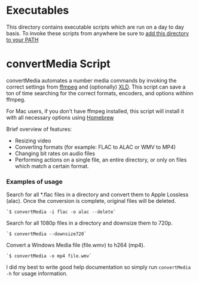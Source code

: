 # Executables
This directory contains executable scripts which are run on a day to day basis. To invoke these scripts from anywhere be sure to [add this directory to your PATH][1]

# convertMedia Script
convertMedia automates a number media commands by invoking the correct settings from [ffmpeg][2] and (optionally) [XLD][3].  This script can save a ton of time searching for the correct formats, encoders, and options withinn ffmpeg.  

For Mac users, if you don't have ffmpeg installed, this script will install it with all necessary options using [Homebrew][4]

Brief overview of features:

* Resizing video
* Converting formats (for example: FLAC to ALAC or WMV to MP4)
* Changing bit rates on audio files
* Performing actions on a single file, an entire directory, or only on files which match a certain format.

### Examples of usage
Search for all *.flac files in a directory and convert them to
Apple Lossless (alac).  Once the conversion is complete, original files
will be deleted.

    `$ convertMedia -i flac -o alac --delete`

Search for all 1080p files in a directory and downsize them to 720p.

    `$ convertMedia --downsize720`

Convert a Windows Media file (file.wmv) to h264 (mp4).

    `$ convertMedia -o mp4 file.wmv`

I did my best to write good help documentation so simply run `convertMedia -h` for usage information.




[1]: http://unix.stackexchange.com/questions/26047/how-to-correctly-add-a-path-to-path  
[2]: https://ffmpeg.org
[3]: http://tmkk.undo.jp/xld/index_e.html
[4]: http://brew.sh